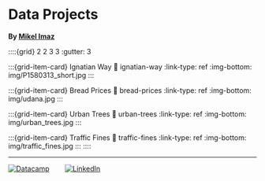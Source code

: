 # Data Projects

**By [Mikel Imaz](https://www.linkedin.com/in/mikel-imaz/)**



::::{grid} 2 2 3 3
:gutter: 3

:::{grid-item-card} Ignatian Way
:link: ignatian-way
:link-type: ref
:img-bottom: img/P1580313_short.jpg
:::

:::{grid-item-card} Bread Prices
:link: bread-prices
:link-type: ref
:img-bottom: img/udana.jpg
:::

:::{grid-item-card} Urban Trees
:link: urban-trees
:link-type: ref
:img-bottom: img/urban_trees.jpg
:::

:::{grid-item-card} Traffic Fines
:link: traffic-fines
:link-type: ref
:img-bottom: img/traffic_fines.jpg
:::
::::

---


[![Datacamp](img/logo_datacamp.png)](https://www.datacamp.com/profile/mikel-imaz) &nbsp;&nbsp;&nbsp;&nbsp;&nbsp;&nbsp;
[![LinkedIn](img/logo_IN.png)](https://www.linkedin.com/in/mikel-imaz/)
